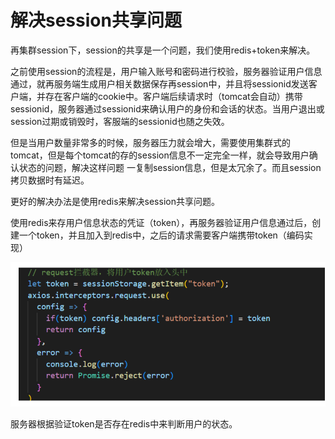 # 解决session共享问题

再集群session下，session的共享是一个问题，我们使用redis+token来解决。

之前使用session的流程是，用户输入账号和密码进行校验，服务器验证用户信息通过，就再服务端生成用户相关数据保存再session中，并且将sessionid发送客户端，并存在客户端的cookie中。客户端后续请求时（tomcat会自动）携带sessionid，服务器通过sessionid来确认用户的身份和会话的状态。当用户退出或session过期或销毁时，客服端的sessionid也随之失效。

但是当用户数量非常多的时候，服务器压力就会增大，需要使用集群式的tomcat，但是每个tomcat的存的session信息不一定完全一样，就会导致用户确认状态的问题，解决这样问题 一复制session信息，但是太冗余了。而且session拷贝数据时有延迟。

更好的解决办法是使用redis来解决session共享问题。

使用redis来存用户信息状态的凭证（token），再服务器验证用户信息通过后，创建一个token，并且加入到redis中，之后的请求需要客户端携带token（编码实现）

![image-20240825100117966](images/项目技术点.assets/image-20240825100117966.png)

服务器根据验证token是否存在redis中来判断用户的状态。 

 
